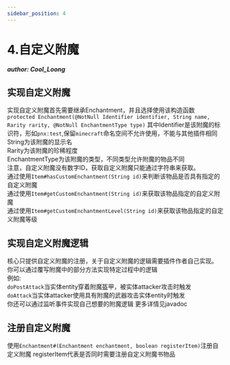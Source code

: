 ```yaml
---
sidebar_position: 4
---
```


# 4.自定义附魔  

_**author: Cool_Loong**_  

## 实现自定义附魔
实现自定义附魔首先需要继承Enchantment，并且选择使用该构造函数  
`protected Enchantment(@NotNull Identifier identifier, String name, Rarity rarity, @NotNull EnchantmentType type)`
其中Identifier是该附魔的标识符，形如`pnx:test`,保留`minecraft`命名空间不允许使用，不能与其他插件相同   
String为该附魔的显示名  
Rarity为该附魔的珍稀程度  
EnchantmentType为该附魔的类型，不同类型允许附魔的物品不同  
注意，自定义附魔没有数字ID，获取自定义附魔只能通过字符串来获取。  
通过使用`Item#hasCustomEnchantment(String id)`来判断该物品是否具有指定的自定义附魔  
通过使用`Item#getCustomEnchantment(String id)`来获取该物品指定的自定义附魔  
通过使用`Item#getCustomEnchantmentLevel(String id)`来获取该物品指定的自定义附魔等级  

## 实现自定义附魔逻辑
核心只提供自定义附魔的注册，关于自定义附魔的逻辑需要插件作者自己实现。  
你可以通过覆写附魔中的部分方法实现特定过程中的逻辑  
例如:  
`doPostAttack`当实体entity穿着附魔盔甲，被实体attacker攻击时触发  
`doAttack`当实体attacker使用具有附魔的武器攻击实体entity时触发  
你还可以通过监听事件实现自己想要的附魔逻辑
更多详情见javadoc

## 注册自定义附魔
使用`Enchantment#(Enchantment enchantment, boolean registerItem)`注册自定义附魔
registerItem代表是否同时需要注册自定义附魔书物品